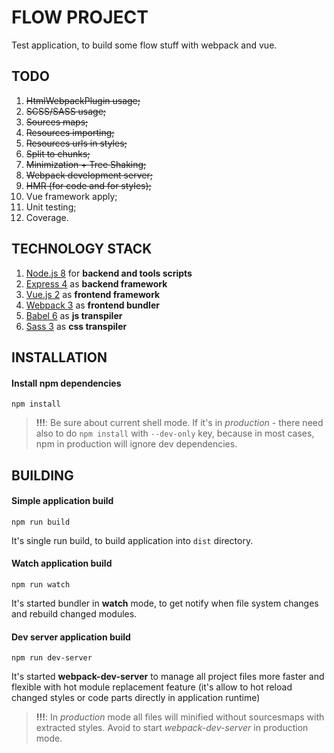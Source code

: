 FLOW PROJECT
============

Test application, to build some flow stuff with webpack and vue.


TODO
----

1) ~~HtmlWebpackPlugin usage;~~
2) ~~SCSS/SASS usage;~~
3) ~~Sources maps;~~
4) ~~Resources importing;~~
5) ~~Resources urls in styles;~~
6) ~~Split to chunks;~~
7) ~~Minimization + Tree Shaking;~~
8) ~~Webpack development server;~~
9) ~~HMR (for code and for styles);~~
10) Vue framework apply;
11) Unit testing;
12) Coverage.


TECHNOLOGY STACK
----------------

1) [Node.js 8](https://nodejs.org "Node.js - official site") for __backend and tools scripts__
2) [Express 4](https://expressjs.com "Express - official site") as __backend framework__
3) [Vue.js 2](https://vuejs.org "Vue.js - official site") as __frontend framework__
2) [Webpack 3](https://webpack.js.org "Webpack - official site") as __frontend bundler__
4) [Babel 6](https://babeljs.io "Babel - official site") as __js transpiler__
5) [Sass 3](http://sass-lang.com "Sass - official site") as __css transpiler__


INSTALLATION
------------

#### Install npm dependencies

```
npm install
```

> __!!!__: Be sure about current shell mode. If it's in _production_ - there need
also to do ``npm install`` with ``--dev-only`` key, because in most cases, npm in
production will ignore dev dependencies.


BUILDING
--------

#### Simple application build

```
npm run build
```

It's single run build, to build application into ``dist`` directory.


#### Watch application build

```
npm run watch
```

It's started bundler in __watch__ mode, to get notify when file system changes and
rebuild changed modules.


#### Dev server application build

```
npm run dev-server
```

It's started __webpack-dev-server__ to manage all project files more faster and flexible
with hot module replacement feature (it's allow to hot reload changed styles or code
parts directly in application runtime)


> __!!!__: In _production_ mode all files will minified without sourcesmaps with extracted
styles. Avoid to start _webpack-dev-server_ in production mode.